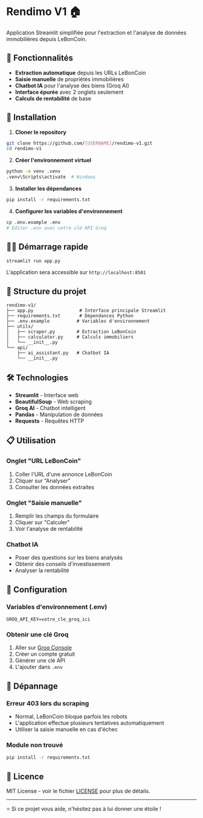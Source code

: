# Rendimo V1 🏠

Application Streamlit simplifiée pour l'extraction et l'analyse de données immobilières depuis LeBonCoin.

## 🎯 Fonctionnalités

- **Extraction automatique** depuis les URLs LeBonCoin
- **Saisie manuelle** de propriétés immobilières  
- **Chatbot IA** pour l'analyse des biens (Groq AI)
- **Interface épurée** avec 2 onglets seulement
- **Calculs de rentabilité** de base

## 🚀 Installation

1. **Cloner le repository**
```bash
git clone https://github.com/[USERNAME]/rendimo-v1.git
cd rendimo-v1
```

2. **Créer l'environnement virtuel**
```bash
python -m venv .venv
.venv\Scripts\activate  # Windows
```

3. **Installer les dépendances**
```bash
pip install -r requirements.txt
```

4. **Configurer les variables d'environnement**
```bash
cp .env.example .env
# Éditer .env avec votre clé API Groq
```

## 🏃‍♂️ Démarrage rapide

```bash
streamlit run app.py
```

L'application sera accessible sur `http://localhost:8501`

## 📁 Structure du projet

```
rendimo-v1/
├── app.py                 # Interface principale Streamlit
├── requirements.txt       # Dépendances Python
├── .env.example          # Variables d'environnement
├── utils/
│   ├── scraper.py        # Extraction LeBonCoin
│   ├── calculator.py     # Calculs immobiliers
│   └── __init__.py
└── api/
    ├── ai_assistant.py   # Chatbot IA
    └── __init__.py
```

## 🛠️ Technologies

- **Streamlit** - Interface web
- **BeautifulSoup** - Web scraping
- **Groq AI** - Chatbot intelligent
- **Pandas** - Manipulation de données
- **Requests** - Requêtes HTTP

## 📋 Utilisation

### Onglet "URL LeBonCoin"
1. Coller l'URL d'une annonce LeBonCoin
2. Cliquer sur "Analyser"
3. Consulter les données extraites

### Onglet "Saisie manuelle"
1. Remplir les champs du formulaire
2. Cliquer sur "Calculer"
3. Voir l'analyse de rentabilité

### Chatbot IA
- Poser des questions sur les biens analysés
- Obtenir des conseils d'investissement
- Analyser la rentabilité

## 🔧 Configuration

### Variables d'environnement (.env)
```env
GROQ_API_KEY=votre_cle_groq_ici
```

### Obtenir une clé Groq
1. Aller sur [Groq Console](https://console.groq.com/)
2. Créer un compte gratuit
3. Générer une clé API
4. L'ajouter dans `.env`

## 🐛 Dépannage

### Erreur 403 lors du scraping
- Normal, LeBonCoin bloque parfois les robots
- L'application effectue plusieurs tentatives automatiquement
- Utiliser la saisie manuelle en cas d'échec

### Module non trouvé
```bash
pip install -r requirements.txt
```

## 📄 Licence

MIT License - voir le fichier [LICENSE](LICENSE) pour plus de détails.

---

⭐ Si ce projet vous aide, n'hésitez pas à lui donner une étoile !